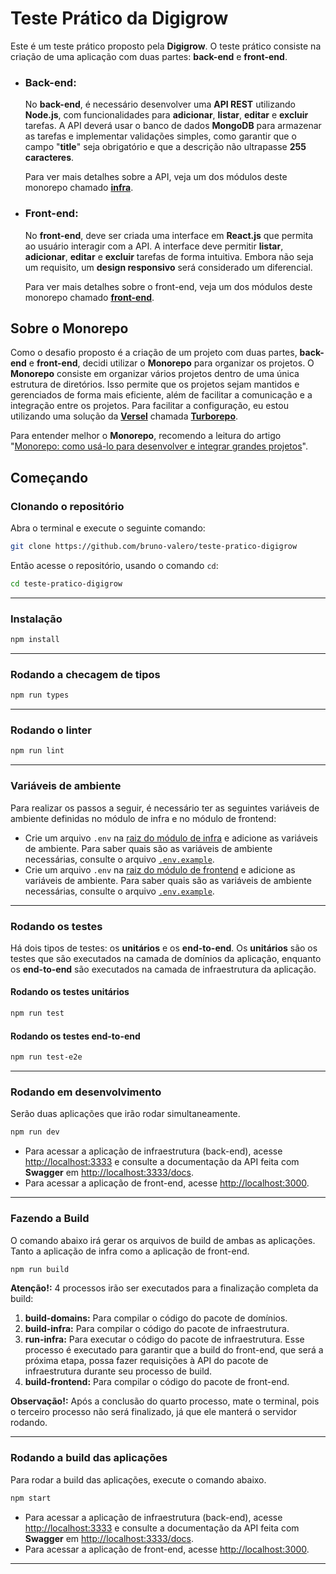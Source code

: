# Teste Prático da Digigrow

Este é um teste prático proposto pela **Digigrow**. O teste prático consiste na criação de uma aplicação com duas partes: **back-end** e **front-end**.

- ### Back-end:

    No **back-end**, é necessário desenvolver uma **API REST** utilizando **Node.js**, com funcionalidades para **adicionar**, **listar**, **editar** e **excluir** tarefas. A API deverá usar o banco de dados **MongoDB** para armazenar as tarefas e implementar validações simples, como garantir que o campo "**title**" seja obrigatório e que a descrição não ultrapasse **255 caracteres**.

    Para ver mais detalhes sobre a API, veja um dos módulos deste monorepo chamado **[infra](https://github.com/bruno-valero/teste-pratico-digigrow/tree/main/apps/infra)**.

- ### Front-end:

    No **front-end**, deve ser criada uma interface em **React.js** que permita ao usuário interagir com a API. A interface deve permitir **listar**, **adicionar**, **editar** e **excluir** tarefas de forma intuitiva. Embora não seja um requisito, um **design responsivo** será considerado um diferencial.

    Para ver mais detalhes sobre o front-end, veja um dos módulos deste monorepo chamado **[front-end](https://github.com/bruno-valero/teste-pratico-digigrow/tree/main/apps/frontend)**.

## Sobre o Monorepo

Como o desafio proposto é a criação de um projeto com duas partes, **back-end** e **front-end**, decidi utilizar o **Monorepo** para organizar os projetos. O **Monorepo** consiste em organizar vários projetos dentro de uma única estrutura de diretórios. Isso permite que os projetos sejam mantidos e gerenciados de forma mais eficiente, além de facilitar a comunicação e a integração entre os projetos. Para facilitar a configuração, eu estou utilizando uma solução da [**Versel**](https://vercel.com) chamada **[Turborepo](https://turbo.build)**.

Para entender melhor o **Monorepo**, recomendo a leitura do artigo "[Monorepo: como usá-lo para desenvolver e integrar grandes projetos](https://www.alura.com.br/artigos/monorepo-usa-lo-desenvolver-integrar-grandes-projetos)". 

## Começando

### Clonando o repositório

Abra o terminal e execute o seguinte comando:

```bash
git clone https://github.com/bruno-valero/teste-pratico-digigrow
```

Então acesse o repositório, usando o comando `cd`:

```bash
cd teste-pratico-digigrow
```

---

### Instalação

```bash
npm install
```

---

### Rodando a checagem de tipos

```bash
npm run types
```
---

### Rodando o linter

```bash
npm run lint
```
---

### Variáveis de ambiente

Para realizar os passos a seguir, é necessário ter as seguintes variáveis de ambiente definidas no módulo de infra e no módulo de frontend:

- Crie um arquivo `.env` na [raiz do módulo de infra](https://github.com/bruno-valero/teste-pratico-digigrow/tree/main/apps/infra) e adicione as variáveis de ambiente. Para saber quais são as variáveis de ambiente necessárias, consulte o arquivo [`.env.example`](https://github.com/bruno-valero/teste-pratico-digigrow/blob/main/apps/infra/.env.example).
- Crie um arquivo `.env` na [raiz do módulo de frontend](https://github.com/bruno-valero/teste-pratico-digigrow/tree/main/apps/frontend) e adicione as variáveis de ambiente. Para saber quais são as variáveis de ambiente necessárias, consulte o arquivo [`.env.example`](https://github.com/bruno-valero/teste-pratico-digigrow/blob/main/apps/frontend/.env.example).

---

### Rodando os testes

Há dois tipos de testes: os **unitários** e os **end-to-end**. Os **unitários** são os testes que são executados na camada de domínios da aplicação, enquanto os **end-to-end** são executados na camada de infraestrutura da aplicação.

#### **Rodando os testes unitários**

```bash
npm run test
```
#### **Rodando os testes end-to-end**

```bash
npm run test-e2e
```

---

### Rodando em desenvolvimento

Serão duas aplicações que irão rodar simultaneamente.

```bash
npm run dev
```

- Para acessar a aplicação de infraestrutura (back-end), acesse [http://localhost:3333](http://localhost:3333) e consulte a documentação da API feita com **Swagger** em [http://localhost:3333/docs](http://localhost:3333/docs).
- Para acessar a aplicação de front-end, acesse [http://localhost:3000](http://localhost:3000).

---

### Fazendo a Build

O comando abaixo irá gerar os arquivos de build de ambas as aplicações. Tanto a aplicação de infra como a aplicação de front-end.

```bash
npm run build
```

**Atenção!:** 4 processos irão ser executados para a finalização completa da build:

1. **build-domains:** Para compilar o código do pacote de domínios.
2. **build-infra:** Para compilar o código do pacote de infraestrutura.
3. **run-infra:** Para executar o código do pacote de infraestrutura. Esse processo é executado para garantir que a build do front-end, que será a próxima etapa, possa fazer requisições à API do pacote de infraestrutura durante seu processo de build.
4. **build-frontend:** Para compilar o código do pacote de front-end.

**Observação!:** Após a conclusão do quarto processo, mate o terminal, pois o terceiro processo não será finalizado, já que ele manterá o servidor rodando.

---

### Rodando a build das aplicações

Para rodar a build das aplicações, execute o comando abaixo.

```bash
npm start
```

- Para acessar a aplicação de infraestrutura (back-end), acesse [http://localhost:3333](http://localhost:3333) e consulte a documentação da API feita com **Swagger** em [http://localhost:3333/docs](http://localhost:3333/docs).
- Para acessar a aplicação de front-end, acesse [http://localhost:3000](http://localhost:3000).

---
